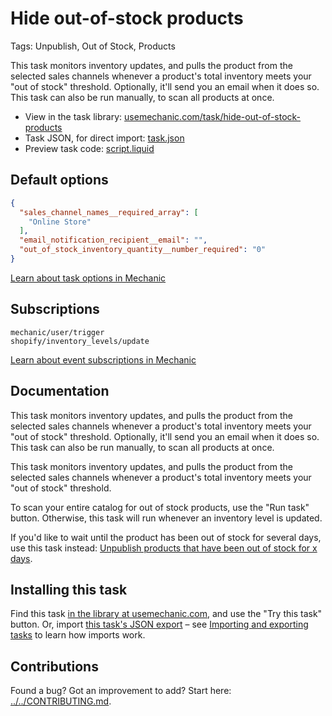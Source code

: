 # Hide out-of-stock products

Tags: Unpublish, Out of Stock, Products

This task monitors inventory updates, and pulls the product from the selected sales channels whenever a product's total inventory meets your "out of stock" threshold. Optionally, it'll send you an email when it does so. This task can also be run manually, to scan all products at once.

* View in the task library: [usemechanic.com/task/hide-out-of-stock-products](https://usemechanic.com/task/hide-out-of-stock-products)
* Task JSON, for direct import: [task.json](../../tasks/hide-out-of-stock-products.json)
* Preview task code: [script.liquid](./script.liquid)

## Default options

```json
{
  "sales_channel_names__required_array": [
    "Online Store"
  ],
  "email_notification_recipient__email": "",
  "out_of_stock_inventory_quantity__number_required": "0"
}
```

[Learn about task options in Mechanic](https://docs.usemechanic.com/article/471-task-options)

## Subscriptions

```liquid
mechanic/user/trigger
shopify/inventory_levels/update
```

[Learn about event subscriptions in Mechanic](https://docs.usemechanic.com/article/408-subscriptions)

## Documentation

This task monitors inventory updates, and pulls the product from the selected sales channels whenever a product's total inventory meets your "out of stock" threshold. Optionally, it'll send you an email when it does so. This task can also be run manually, to scan all products at once.

This task monitors inventory updates, and pulls the product from the selected sales channels whenever a product's total inventory meets your "out of stock" threshold.

To scan your entire catalog for out of stock products, use the "Run task" button. Otherwise, this task will run whenever an inventory level is updated.

If you'd like to wait until the product has been out of stock for several days, use this task instead: [Unpublish products that have been out of stock for x days](https://usemechanic.com/task/unpublish-products-that-have-been-out-of-stock-for-x-days).

## Installing this task

Find this task [in the library at usemechanic.com](https://usemechanic.com/task/hide-out-of-stock-products), and use the "Try this task" button. Or, import [this task's JSON export](../../tasks/hide-out-of-stock-products.json) – see [Importing and exporting tasks](https://docs.usemechanic.com/article/505-importing-and-exporting-tasks) to learn how imports work.

## Contributions

Found a bug? Got an improvement to add? Start here: [../../CONTRIBUTING.md](../../CONTRIBUTING.md).
